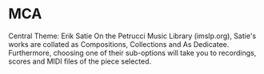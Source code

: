 # MCA
Central Theme: Erik Satie
On the Petrucci Music Library (imslp.org), Satie's works are collated as Compositions, Collections and As Dedicatee. Furthermore, choosing one of their sub-options will take you to recordings, scores and MIDI files of the piece selected.
